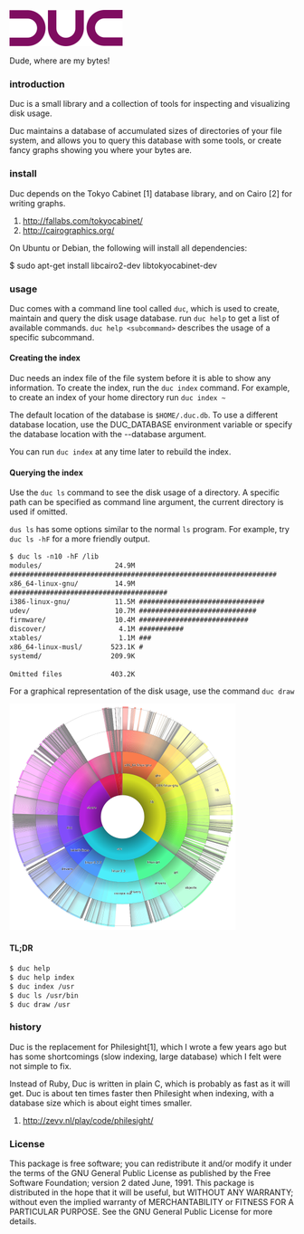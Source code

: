 

![Duc](/img/duc.png) 

Dude, where are my bytes!

### introduction

Duc is a small library and a collection of tools for inspecting and visualizing
disk usage. 

Duc maintains a database of accumulated sizes of directories of your file
system, and allows you to query this database with some tools, or create fancy
graphs showing you where your bytes are.


### install

Duc depends on the Tokyo Cabinet [1] database library, and on Cairo [2] for writing
graphs.

1. http://fallabs.com/tokyocabinet/
2. http://cairographics.org/

On Ubuntu or Debian, the following will install all dependencies:

$ sudo apt-get install libcairo2-dev libtokyocabinet-dev


### usage

Duc comes with a command line tool called `duc`, which is used to create,
maintain and query the disk usage database.  run `duc help` to get a list of
available commands. `duc help <subcommand>` describes the usage of a specific
subcommand.


#### Creating the index

Duc needs an index file of the file system before it is able to show any
information.  To create the index, run the `duc index` command. For example, to
create an index of your home directory run `duc index ~`

The default location of the database is `$HOME/.duc.db`. To use a different database
location, use the DUC_DATABASE environment variable or specify the database
location with the --database argument.

You can run `duc index` at any time later to rebuild the index.


#### Querying the index

Use the `duc ls` command to see the disk usage of a directory. A specific path
can be specified as command line argument, the current directory is used if omitted.

`dus ls` has some options similar to the normal `ls` program. For example, try
`duc ls -hF` for a more friendly output.

```
$ duc ls -n10 -hF /lib
modules/                  24.9M ##################################################################
x86_64-linux-gnu/         14.9M #######################################
i386-linux-gnu/           11.5M ###############################
udev/                     10.7M #############################
firmware/                 10.4M ###########################
discover/                  4.1M ###########
xtables/                   1.1M ###
x86_64-linux-musl/       523.1K #
systemd/                 209.9K 

Omitted files            403.2K
```

For a graphical representation of the disk usage, use the command `duc draw`

![Example](/img/example.png) 

#### TL;DR

```
$ duc help
$ duc help index
$ duc index /usr
$ duc ls /usr/bin
$ duc draw /usr
```


### history

Duc is the replacement for Philesight[1], which I wrote a few years ago but has
some shortcomings (slow indexing, large database) which I felt were not simple
to fix.

Instead of Ruby, Duc is written in plain C, which is probably as fast as it
will get. Duc is about ten times faster then Philesight when indexing, with a
database size which is about eight times smaller.

1. http://zevv.nl/play/code/philesight/


### License

This package is free software; you can redistribute it and/or modify it under
the terms of the GNU General Public License as published by the Free Software
Foundation; version 2 dated June, 1991. This package is distributed in the hope
that it will be useful, but WITHOUT ANY WARRANTY; without even the implied
warranty of MERCHANTABILITY or FITNESS FOR A PARTICULAR PURPOSE. See the GNU
General Public License for more details.

